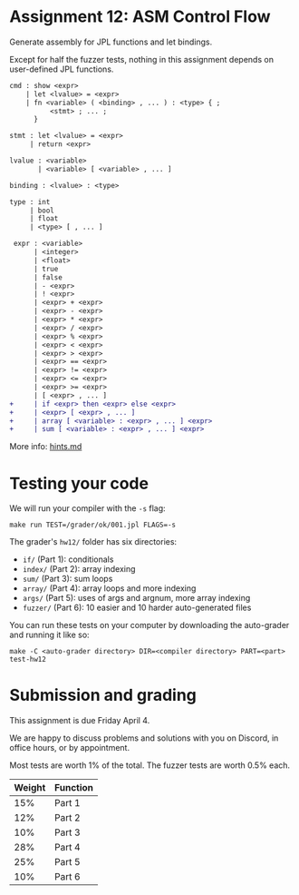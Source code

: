 Assignment 12: ASM Control Flow
===============================

Generate assembly for JPL functions and let bindings.

Except for half the fuzzer tests, nothing in this assignment
depends on user-defined JPL functions.

```diff
cmd : show <expr>
    | let <lvalue> = <expr>
    | fn <variable> ( <binding> , ... ) : <type> { ;
          <stmt> ; ... ;
      }

stmt : let <lvalue> = <expr>
     | return <expr>

lvalue : <variable>
       | <variable> [ <variable> , ... ]

binding : <lvalue> : <type>

type : int
     | bool
     | float
     | <type> [ , ... ]

 expr : <variable>
      | <integer>
      | <float>
      | true
      | false
      | - <expr>
      | ! <expr>
      | <expr> + <expr>
      | <expr> - <expr>
      | <expr> * <expr>
      | <expr> / <expr>
      | <expr> % <expr>
      | <expr> < <expr>
      | <expr> > <expr>
      | <expr> == <expr>
      | <expr> != <expr>
      | <expr> <= <expr>
      | <expr> >= <expr>
      | [ <expr> , ... ]
+     | if <expr> then <expr> else <expr>
+     | <expr> [ <expr> , ... ]
+     | array [ <variable> : <expr> , ... ] <expr>
+     | sum [ <variable> : <expr> , ... ] <expr>
```

More info: [hints.md](./hints.md)


# Testing your code

We will run your compiler with the `-s` flag:

    make run TEST=/grader/ok/001.jpl FLAGS=-s

The grader's `hw12/` folder has six directories:
- `if/` (Part 1): conditionals
- `index/` (Part 2): array indexing
- `sum/` (Part 3): sum loops
- `array/` (Part 4): array loops and more indexing
- `args/` (Part 5): uses of args and argnum, more array indexing
- `fuzzer/` (Part 6): 10 easier and 10 harder auto-generated files

You can run these tests on your computer by downloading the
auto-grader and running it like so:

    make -C <auto-grader directory> DIR=<compiler directory> PART=<part> test-hw12


# Submission and grading

This assignment is due Friday April 4.

We are happy to discuss problems and solutions with you on Discord, in
office hours, or by appointment.

Most tests are worth 1% of the total. The fuzzer tests are worth 0.5% each.

| Weight | Function     |
|--------|--------------|
| 15%    | Part 1       |
| 12%    | Part 2       |
| 10%    | Part 3       |
| 28%    | Part 4       |
| 25%    | Part 5       |
| 10%    | Part 6       |

